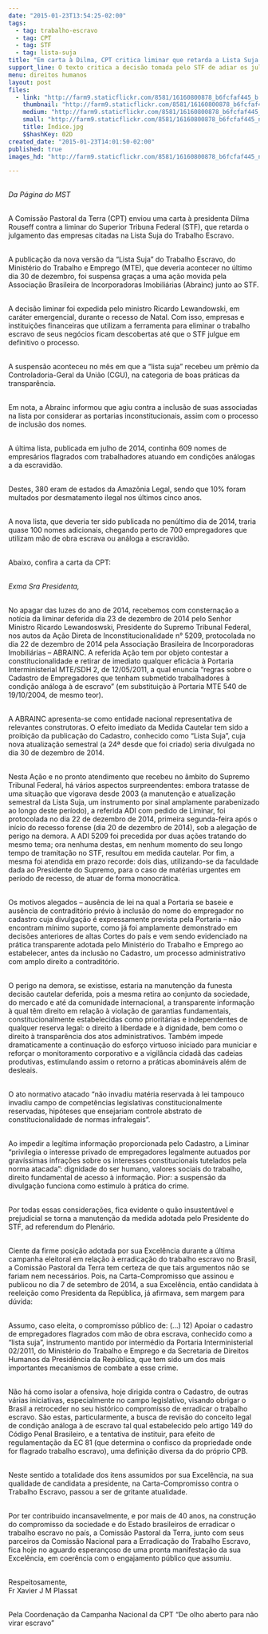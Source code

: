 ```yaml
---
date: "2015-01-23T13:54:25-02:00"
tags:
  - tag: trabalho-escravo
  - tag: CPT
  - tag: STF
  - tag: lista-suja
title: "Em carta à Dilma, CPT critica liminar que retarda a Lista Suja do Trabalho Escravo"
support_line: O texto critica a decisão tomada pelo STF de adiar os julgamentos das empresas detentoras de trabalho escravo no Brasil.
menu: direitos humanos
layout: post
files:
  - link: "http://farm9.staticflickr.com/8581/16160800878_b6fcfaf445_b.jpg"
    thumbnail: "http://farm9.staticflickr.com/8581/16160800878_b6fcfaf445_t.jpg"
    medium: "http://farm9.staticflickr.com/8581/16160800878_b6fcfaf445_z.jpg"
    small: "http://farm9.staticflickr.com/8581/16160800878_b6fcfaf445_n.jpg"
    title: Índice.jpg
    $$hashKey: 02D
created_date: "2015-01-23T14:01:50-02:00"
published: true
images_hd: "http://farm9.staticflickr.com/8581/16160800878_b6fcfaf445_n.jpg"

---
```

<p><br />
<em>Da&nbsp;P&aacute;gina do MST</em></p>

<p><br />
A Comiss&atilde;o Pastoral da Terra (CPT) enviou uma carta &agrave; presidenta Dilma Rouseff&nbsp;contra a liminar do Superior Tribuna Federal (STF), que retarda o julgamento das empresas citadas na Lista Suja do Trabalho Escravo.&nbsp;</p>

<p><br />
A publica&ccedil;&atilde;o da nova vers&atilde;o da &ldquo;Lista Suja&rdquo; do Trabalho Escravo, do Minist&eacute;rio do Trabalho e Emprego (MTE), que deveria acontecer no &uacute;ltimo dia 30 de dezembro, foi suspensa gra&ccedil;as a uma a&ccedil;&atilde;o movida pela Associa&ccedil;&atilde;o Brasileira de Incorporadoras Imobili&aacute;rias (Abrainc) junto ao STF.</p>

<p><br />
A decis&atilde;o liminar foi expedida pelo ministro Ricardo Lewandowski, em car&aacute;ter emergencial, durante o recesso de Natal.&nbsp;Com isso, empresas e institui&ccedil;&otilde;es financeiras que utilizam a ferramenta para eliminar o trabalho escravo de seus neg&oacute;cios ficam descobertas at&eacute; que o STF julgue em definitivo o processo.</p>

<p><br />
A suspens&atilde;o aconteceu no m&ecirc;s em que a &ldquo;lista suja&rdquo; recebeu um pr&ecirc;mio da Controladoria-Geral da Uni&atilde;o (CGU), na categoria de boas pr&aacute;ticas da transpar&ecirc;ncia.</p>

<p><br />
Em nota, a Abrainc informou que agiu contra a inclus&atilde;o de suas associadas na lista por considerar as portarias inconstitucionais, assim com o processo de inclus&atilde;o dos nomes.</p>

<p><br />
A &uacute;ltima lista, publicada em julho de 2014, continha 609 nomes de empres&aacute;rios flagrados com trabalhadores atuando em condi&ccedil;&otilde;es an&aacute;logas a da escravid&atilde;o.</p>

<p><br />
Destes, 380 eram de estados da Amaz&ocirc;nia Legal, sendo que 10% foram multados por desmatamento ilegal nos &uacute;ltimos cinco anos.</p>

<p><br />
A nova lista, que deveria ter sido publicada no pen&uacute;ltimo dia de 2014, traria quase 100 nomes adicionais, chegando perto de 700 empregadores que utilizam m&atilde;o de obra escrava ou an&aacute;loga a escravid&atilde;o.</p>

<p><br />
Abaixo, confira a carta da CPT:</p>

<p><br />
<em>Exma Sra Presidenta,</em></p>

<p><br />
No apagar das luzes do ano de 2014, recebemos com consterna&ccedil;&atilde;o a not&iacute;cia da liminar deferida dia 23 de dezembro de 2014 pelo Senhor Ministro Ricardo Lewandoswski, Presidente do Supremo Tribunal Federal, nos autos da A&ccedil;&atilde;o Direta de Inconstitucionalidade n&deg; 5209, protocolada no dia 22 de dezembro de 2014 pela Associa&ccedil;&atilde;o Brasileira de Incorporadoras Imobili&aacute;rias &ndash; ABRAINC. A referida A&ccedil;&atilde;o tem por objeto contestar a constitucionalidade e retirar de imediato qualquer efic&aacute;cia &agrave; Portaria Interministerial MTE/SDH 2, de 12/05/2011, a qual enuncia &ldquo;regras sobre o Cadastro de Empregadores que tenham submetido trabalhadores &agrave; condi&ccedil;&atilde;o an&aacute;loga &agrave; de escravo&rdquo; (em substitui&ccedil;&atilde;o &agrave; Portaria MTE 540 de 19/10/2004, de mesmo teor).</p>

<p><br />
A ABRAINC apresenta-se como entidade nacional representativa de relevantes construtoras. O efeito imediato da Medida Cautelar tem sido a proibi&ccedil;&atilde;o da publica&ccedil;&atilde;o do Cadastro, conhecido como &ldquo;Lista Suja&rdquo;, cuja nova atualiza&ccedil;&atilde;o semestral (a 24&ordf; desde que foi criado) seria divulgada no dia 30 de dezembro de 2014.</p>

<p><br />
Nesta A&ccedil;&atilde;o e no pronto atendimento que recebeu no &acirc;mbito do Supremo Tribunal Federal, h&aacute; v&aacute;rios aspectos surpreendentes: embora tratasse de uma situa&ccedil;&atilde;o que vigorava desde 2003 (a manuten&ccedil;&atilde;o e atualiza&ccedil;&atilde;o semestral da Lista Suja, um instrumento por sinal amplamente parabenizado ao longo deste per&iacute;odo), a referida ADI com pedido de Liminar, foi protocolada no dia 22 de dezembro de 2014, primeira segunda-feira ap&oacute;s o in&iacute;cio do recesso forense (dia 20 de dezembro de 2014), sob a alega&ccedil;&atilde;o de perigo na demora. A ADI 5209 foi precedida por duas a&ccedil;&otilde;es tratando do mesmo tema; ora nenhuma destas, em nenhum momento do seu longo tempo de tramita&ccedil;&atilde;o no STF, resultou em medida cautelar. Por fim, a mesma foi atendida em prazo recorde: dois dias, utilizando-se da faculdade dada ao Presidente do Supremo, para o caso de mat&eacute;rias urgentes em per&iacute;odo de recesso, de atuar de forma monocr&aacute;tica.</p>

<p><br />
Os motivos alegados &ndash; aus&ecirc;ncia de lei na qual a Portaria se baseie e aus&ecirc;ncia de contradit&oacute;rio pr&eacute;vio &agrave; inclus&atilde;o do nome do empregador no cadastro cuja divulga&ccedil;&atilde;o &eacute; expressamente prevista pela Portaria &ndash; n&atilde;o encontram m&iacute;nimo suporte, como j&aacute; foi amplamente demonstrado em decis&otilde;es anteriores de altas Cortes do pa&iacute;s e vem sendo evidenciado na pr&aacute;tica transparente adotada pelo Minist&eacute;rio do Trabalho e Emprego ao estabelecer, antes da inclus&atilde;o no Cadastro, um processo administrativo com amplo direito a contradit&oacute;rio.</p>

<p><br />
O perigo na demora, se existisse, estaria na manuten&ccedil;&atilde;o da funesta decis&atilde;o cautelar deferida, pois a mesma retira ao conjunto da sociedade, do mercado e at&eacute; da comunidade internacional, a transparente informa&ccedil;&atilde;o &agrave; qual t&ecirc;m direito em rela&ccedil;&atilde;o &agrave; viola&ccedil;&atilde;o de garantias fundamentais, constitucionalmente estabelecidas como priorit&aacute;rias e independentes de qualquer reserva legal: o direito &agrave; liberdade e &agrave; dignidade, bem como o direito &agrave; transpar&ecirc;ncia dos atos administrativos. Tamb&eacute;m impede dramaticamente a continua&ccedil;&atilde;o do esfor&ccedil;o virtuoso iniciado para municiar e refor&ccedil;ar o monitoramento corporativo e a vigil&acirc;ncia cidad&atilde; das cadeias produtivas, estimulando assim o retorno a pr&aacute;ticas abomin&aacute;veis al&eacute;m de desleais.</p>

<p><br />
O ato normativo atacado &ldquo;n&atilde;o invadiu mat&eacute;ria reservada &agrave; lei tampouco invadiu campo de compet&ecirc;ncias legislativas constitucionalmente reservadas, hip&oacute;teses que ensejariam controle abstrato de constitucionalidade de normas infralegais&rdquo;.</p>

<p><br />
Ao impedir a leg&iacute;tima informa&ccedil;&atilde;o proporcionada pelo Cadastro, a Liminar &ldquo;privilegia o interesse privado de empregadores legalmente autuados por grav&iacute;ssimas infra&ccedil;&otilde;es sobre os interesses constitucionais tutelados pela norma atacada&rdquo;: dignidade do ser humano, valores sociais do trabalho, direito fundamental de acesso &agrave; informa&ccedil;&atilde;o. Pior: a suspens&atilde;o da divulga&ccedil;&atilde;o funciona como est&iacute;mulo &agrave; pr&aacute;tica do crime.</p>

<p><br />
Por todas essas considera&ccedil;&otilde;es, fica evidente o qu&atilde;o insustent&aacute;vel e prejudicial se torna a manuten&ccedil;&atilde;o da medida adotada pelo Presidente do STF, ad referendum do Plen&aacute;rio.</p>

<p><br />
Ciente da firme posi&ccedil;&atilde;o adotada por sua Excel&ecirc;ncia durante a &uacute;ltima campanha eleitoral em rela&ccedil;&atilde;o &agrave; erradica&ccedil;&atilde;o do trabalho escravo no Brasil, a Comiss&atilde;o Pastoral da Terra tem certeza de que tais argumentos n&atilde;o se fariam nem necess&aacute;rios. Pois, na Carta-Compromisso que assinou e publicou no dia 7 de setembro de 2014, a sua Excel&ecirc;ncia, ent&atilde;o candidata &agrave; reelei&ccedil;&atilde;o como Presidenta da Rep&uacute;blica, j&aacute; afirmava, sem margem para d&uacute;vida:</p>

<p><br />
Assumo, caso eleita, o compromisso p&uacute;blico de: (...) 12) Apoiar o cadastro de empregadores flagrados com m&atilde;o de obra escrava, conhecido como a &ldquo;lista suja&rdquo;, instrumento mantido por interm&eacute;dio da Portaria Interministerial 02/2011, do Minist&eacute;rio do Trabalho e Emprego e da Secretaria de Direitos Humanos da Presid&ecirc;ncia da Rep&uacute;blica, que tem sido um dos mais importantes mecanismos de combate a esse crime.</p>

<p><br />
N&atilde;o h&aacute; como isolar a ofensiva, hoje dirigida contra o Cadastro, de outras v&aacute;rias iniciativas, especialmente no campo legislativo, visando obrigar o Brasil a retroceder no seu hist&oacute;rico compromisso de erradicar o trabalho escravo. S&atilde;o estas, particularmente, a busca de revis&atilde;o do conceito legal de condi&ccedil;&atilde;o an&aacute;loga &agrave; de escravo tal qual estabelecido pelo artigo 149 do C&oacute;digo Penal Brasileiro, e a tentativa de instituir, para efeito de regulamenta&ccedil;&atilde;o da EC 81 (que determina o confisco da propriedade onde for flagrado trabalho escravo), uma defini&ccedil;&atilde;o diversa da do pr&oacute;prio CPB.</p>

<p><br />
Neste sentido a totalidade dos itens assumidos por sua Excel&ecirc;ncia, na sua qualidade de candidata a presidente, na Carta-Compromisso contra o Trabalho Escravo, passou a ser de gritante atualidade.</p>

<p><br />
Por ter contribu&iacute;do incansavelmente, e por mais de 40 anos, na constru&ccedil;&atilde;o do compromisso da sociedade e do Estado brasileiros de erradicar o trabalho escravo no pa&iacute;s, a Comiss&atilde;o Pastoral da Terra, junto com seus parceiros da Comiss&atilde;o Nacional para a Erradica&ccedil;&atilde;o do Trabalho Escravo, fica hoje no aguardo esperan&ccedil;oso de uma pronta manifesta&ccedil;&atilde;o da sua Excel&ecirc;ncia, em coer&ecirc;ncia com o engajamento p&uacute;blico que assumiu.</p>

<p><br />
Respeitosamente,<br />
Fr Xavier J M Plassat</p>

<p><br />
Pela Coordena&ccedil;&atilde;o da Campanha Nacional da CPT &ldquo;De olho aberto para n&atilde;o virar escravo&rdquo;</p>
